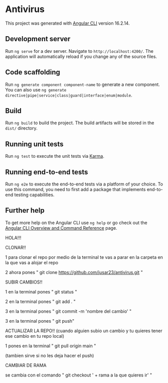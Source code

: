 # Antivirus

This project was generated with [Angular CLI](https://github.com/angular/angular-cli) version 16.2.14.

## Development server

Run `ng serve` for a dev server. Navigate to `http://localhost:4200/`. The application will automatically reload if you change any of the source files.

## Code scaffolding

Run `ng generate component component-name` to generate a new component. You can also use `ng generate directive|pipe|service|class|guard|interface|enum|module`.

## Build

Run `ng build` to build the project. The build artifacts will be stored in the `dist/` directory.

## Running unit tests

Run `ng test` to execute the unit tests via [Karma](https://karma-runner.github.io).

## Running end-to-end tests

Run `ng e2e` to execute the end-to-end tests via a platform of your choice. To use this command, you need to first add a package that implements end-to-end testing capabilities.

## Further help

To get more help on the Angular CLI use `ng help` or go check out the [Angular CLI Overview and Command Reference](https://angular.io/cli) page.

HOLA!!! 

CLONAR!!

1 para clonar el repo por medio de la terminal te vas a parar en la carpeta en la que vas a alojar el repo

2 ahora pones " git clone https://github.com/jusar23/antivirus.git "

SUBIR CAMBIOS!!

1 en la terminal pones " git status "

2 en la terminal pones " git add . "

3 en la terminal pones " git commit -m 'nombre del cambio' "

3 en la terminal pones " git push"

ACTUALIZAR LA REPO!! (cuando alguien subio un cambio y tu quieres tener ese cambio en tu repo local)

1 pones en la terminal " git pull origin main "

(tambien sirve si no les deja hacer el push)

CAMBIAR DE RAMA 

se cambia con el comando " git checkout ' + rama a la que quieres ir' "